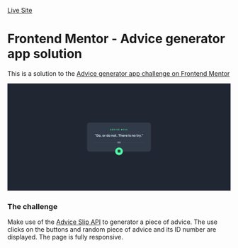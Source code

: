 [Live Site](https://chloe-o.github.io/Advice-Generator/)

# Frontend Mentor - Advice generator app solution

This is a solution to the [Advice generator app challenge on Frontend Mentor](https://www.frontendmentor.io/challenges/advice-generator-app-QdUG-13db)

![Screenshot of the completed project](design/project-screenshot.png)

### The challenge

Make use of the [Advice Slip API](https://api.adviceslip.com/) to generator a piece of advice. The use clicks on the buttons and random piece of advice and its ID number are displayed. The page is fully responsive.

